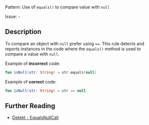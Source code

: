 Pattern: Use of `equals()` to compare value with `null`

Issue: -

## Description

To compare an object with `null` prefer using `==`. This rule detects and reports instances in the code where the `equals()` method is used to compare a value with `null`.

Example of **incorrect** code:

```kotlin
fun isNull(str: String) = str.equals(null)
```

Example of **correct** code:

```kotlin
fun isNull(str: String) = str == null
```

## Further Reading

* [Detekt - EqualsNullCall](https://arturbosch.github.io/detekt/style.html#equalsnullcall)